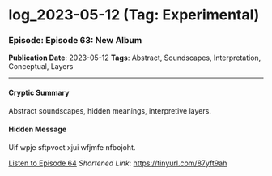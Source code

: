 # log_2023-05-12 (Tag: Experimental)

### Episode: Episode 63: New Album

**Publication Date**: 2023-05-12
**Tags**: Abstract, Soundscapes, Interpretation, Conceptual, Layers

---

#### Cryptic Summary
Abstract soundscapes, hidden meanings, interpretive layers.

#### Hidden Message
Uif wpje sftpvoet xjui wfjmfe nfbojoht.

[Listen to Episode 64](https://tinyurl.com/87yft9ah)
*Shortened Link*: https://tinyurl.com/87yft9ah
